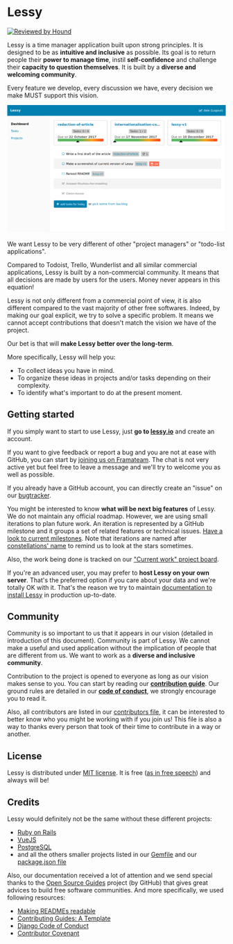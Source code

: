 # Lessy

[![Reviewed by Hound](https://img.shields.io/badge/Reviewed_by-Hound-8E64B0.svg)](https://houndci.com)

Lessy is a time manager application built upon strong principles. It is
designed to be as **intuitive and inclusive** as possible. Its goal is to
return people their **power to manage time**, instil **self-confidence** and
challenge their **capacity to question themselves**. It is built by a **diverse
and welcoming community**.

Every feature we develop, every discussion we have, every decision we make MUST
support this vision.

![Lessy screenshot](./docs/screenshots/dashboard.png)

We want Lessy to be very different of other "project managers" or "todo-list
applications".

Compared to Todoist, Trello, Wunderlist and all similar commercial applications,
Lessy is built by a non-commercial community. It means that all decisions are
made by users for the users. Money never appears in this equation!

Lessy is not only different from a commercial point of view, it is also
different compared to the vast majority of other free softwares. Indeed, by
making our goal explicit, we try to solve a specific problem. It means we
cannot accept contributions that doesn't match the vision we have of the
project.

Our bet is that will **make Lessy better over the long-term**.

More specifically, Lessy will help you:

- To collect ideas you have in mind.
- To organize these ideas in projects and/or tasks depending on their
  complexity.
- To identify what's important to do at the present moment.

## Getting started

If you simply want to start to use Lessy, just **go to [lessy.io](https://lessy.io)**
and create an account.

If you want to give feedback or report a bug and you are not at ease with
GitHub, you can start by [joining us on Framateam](https://framateam.org/lessy).
The chat is not very active yet but feel free to leave a message and we'll try
to welcome you as well as possible.

If you already have a GitHub account, you can directly create an "issue" on our
[bugtracker](https://github.com/lessy-community/lessy/issues/).

You might be interested to know **what will be next big features** of Lessy. We
do not maintain any official roadmap. However, we are using small iterations to
plan future work. An iteration is represented by a GitHub milestone and it
groups a set of related features or technical issues. [Have a look to current
milestones](https://github.com/lessy-community/lessy/milestones). Note that
iterations are named after [constellations' name](https://en.wikipedia.org/wiki/88_modern_constellations)
to remind us to look at the stars sometimes.

Also, the work being done is tracked on our ["Current work" project board](https://github.com/lessy-community/lessy/projects/9).

If you're an advanced user, you may prefer to **host Lessy on your own server**.
That's the preferred option if you care about your data and we're totally OK
with it. That's the reason we try to maintain [documentation to install Lessy](https://github.com/lessy-community/lessy/blob/master/docs/production_environment.md)
in production up-to-date.

## Community

Community is so important to us that it appears in our vision (detailed in
introduction of this document). Community is part of Lessy. We cannot make a
useful and used application without the implication of people that are
different from us. We want to work as a **diverse and inclusive community**.

Contribution to the project is opened to everyone as long as our vision makes
sense to you. You can start by reading our **[contribution guide](CONTRIBUTING.md)**.
Our ground rules are detailed in our **[code of conduct](CODE_OF_CONDUCT.md)**,
we strongly encourage you to read it.

Also, all contributors are listed in our [contributors file](CONTRIBUTORS.md),
it can be interested to better know who you might be working with if you join
us! This file is also a way to thanks every person that took of their time to
contribute in a way or another.

## License

Lessy is distributed under [MIT license](https://opensource.org/licenses/MIT).
It is free ([as in free speech](https://en.wikipedia.org/wiki/Gratis_versus_libre))
and always will be!

## Credits

Lessy would definitely not be the same without these different projects:

- [Ruby on Rails](http://rubyonrails.org/)
- [VueJS](https://vuejs.org/)
- [PostgreSQL](https://www.postgresql.org/)
- and all the others smaller projects listed in our [Gemfile](Gemfile) and our
  [package.json file](client/package.json)

Also, our documentation received a lot of attention and we send special thanks
to the [Open Source Guides](https://opensource.guide/) project (by GitHub) that
gives great advices to build free software communities. And more specifically,
we used following resources:

- [Making READMEs readable](https://open-source-guide.18f.gov/making-readmes-readable/)
- [Contributing Guides: A Template](https://github.com/nayafia/contributing-template/blob/master/CONTRIBUTING-template.md)
- [Django Code of Conduct](https://www.djangoproject.com/conduct/enforcement-manual/)
- [Contributor Covenant](https://www.contributor-covenant.org/version/1/4/code-of-conduct.html)
